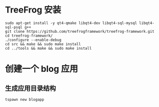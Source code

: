 # TreeFrog 安装
```shell
sudo apt-get install -y qt4-qmake libqt4-dev libqt4-sql-mysql libqt4-sql-psql g++
git clone https://github.com/treefrogframework/treefrog-framework.git
cd treefrog-framework/
./configure --enable-debug
cd src && make && sudo make install
cd ../tools && make && sudo make install
```

# 创建一个 blog 应用

## 生成应用目录结构
```shell
tspawn new blogapp
```